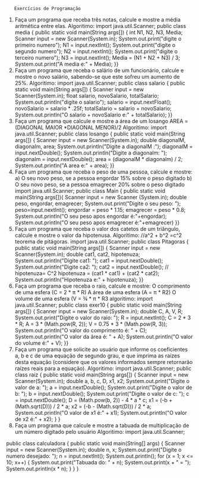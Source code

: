        Exercícios de Programação
1. Faça um programa que receba três notas, calcule e mostre a média aritmética entre elas.
Algoritimo:
import java.util.Scanner;
public class media {
    public static void main(String args[]) {
        int N1, N2, N3, Media;
        Scanner input = new Scanner(System.in);
        System.out.print("digite o primeiro numero");
        N1 = input.nextInt();
        System.out.print("digite o segundo numero");
        N2 = input.nextInt();
        System.out.print("digite o terceiro numero");
        N3 = input.nextInt();
        Media = (N1 + N2 + N3) / 3;
        System.out.print("A media e:" + Media);
    }}
4. Faça um programa que receba o salário de um funcionário, calcule e mostre o novo salário, sabendo-se que este sofreu um aumento de 25%.
Algoritimo:
import java.util.Scanner;
public class salario {
    public static void main(String args[]) {
        Scanner input = new Scanner(System.in);
        float salario, novoSalario, totalSalario;
        System.out.println("digite o salario");
        salario = input.nextFloat();
        novoSalario = salario * .25f;
        totalSalario = salario + novoSalario;
        System.out.println("O salario + novoSalario e:" + totalSalario);
    }}
5. Faça um programa que calcule e mostre a área de um losango AREA = (DIAGONAL MAIOR *DIAGONAL MENOR)/2
Algoritimo:
import java.util.Scanner;
public class losango {
    public static void main(String args[]) {
        Scanner input = new Scanner(System.in);
        double diagonalM, diagonalm, area;
        System.out.println("Digite a diagonalM :");
        diagonalM = input.nextDouble();
        System.out.println("Digite a diagonalm: ");
        diagonalm = input.nextDouble();
        area = (diagonalM * diagonalm) / 2;
        System.out.println("A area e:" + area);
    }}
8. Faça um programa que receba o peso de uma
pessoa, calcule e mostre:
a) O seu novo peso, se a pessoa engordar 15% sobre o peso digitado
b) O seu novo peso, se a pessoa emagrecer 20% sobre o peso digitado
import java.util.Scanner;
public class Main {
    public static void main(String args[]){
        Scanner input = new Scanner (System.in);
         double peso, engordar, emagrecer;
         System.out.print("Digite o seu peso: ");
         peso=input.nextInt();
         engordar = peso * 1.15;
         emagrecer = peso * 0.8;
         System.out.println("O seu peso apos engordar é:"+engordar);
         System.out.println("O seu peso apos emagrecer é:"+emagrecer)
}}
9. Faça um programa que receba o valor dos catetos de um triângulo, calcule e mostre o valor da hipotenusa.
Algoritimo:
//a^2 + b^2 =c^2 teorema de pitágoras.
import java.util.Scanner;
public class Pitagoras {
    public static void main(String args[]) {
        Scanner input = new Scanner(System.in);
        double cat1, cat2, hipotenuza;
        System.out.println("Digite cat1: ");
        cat1 = input.nextDouble();
        System.out.println("Digite ca2: ");
        cat2 = input.nextDouble();
        // hipotenuza= C^2
        hipotenuza = (cat1 * cat1) + (cat2 * cat2);
        System.out.println("Hipotenuza e:" + hipotenuza);
}}
10. Faça um programa que receba o raio, calcule
e mostre: O comprimento de uma esfera (C = 2 * π * R) A área de uma esfera (A = π * R2) O volume de uma esfera (V = ¾ * π * R3
algoritimo:
import java.util.Scanner;
public class exer10 {
    public static void main(String args[]) {
        Scanner input = new Scanner(System.in);
        double C, A, V, R;
        System.out.print("Digite o valor do raio: ");
        R = input.nextInt();
        C = 2 * 3 * R;
        A = 3 * (Math.pow(R, 2));
        V = 0.75 * 3 * (Math.pow(R, 3));
        System.out.println("O valor do comprimento é: " + C);
        System.out.println("O valor da área é: " + A);
        System.out.println("O valor do volume é:" + V);
    }}
11. Faça um programa que solicite ao usuário
que informe os coeficientes a, b e c de uma
equação de segundo grau, e que imprima as
raízes desta equação (considere que os
valores informados sempre retornarão raízes
reais para a equação).
Algoritimo:
import java.util.Scanner;
public class raiz {
    public static void main(String args[]) {
        Scanner input = new Scanner(System.in);
        double a, b, c, D, x1, x2;
        System.out.print("Digite o valor de a: ");
        a = input.nextDouble();
        System.out.print("Digite o valor de b: ");
        b = input.nextDouble();
        System.out.print("Digite o valor de c: ");
        c = input.nextDouble();
        D = (Math.pow(b, 2)) - 4 * a * c;
        x1 = (-b + (Math.sqrt(D))) / 2 * a;
        x2 = (-b - (Math.sqrt(D))) / 2 * a;
        System.out.println("O valor de x1 é:" + x1);
        System.out.println("O valor de x2 é:" + x2);
}
}
12. Faça um programa que calcule e mostre a
tabuada de multiplicação de um número
digitado pelo usuário
Algoritimo:
import java.util.Scanner;

public class calculadora {
    public static void main(String[] args) {
        Scanner input = new Scanner(System.in);
        double n, x;
        System.out.print("Digite o numero desejado: ");
        n = input.nextInt();
        System.out.println();
        for (x = 1; x <= 10; x++) {
            System.out.print("Tabuada do: " + n);
            System.out.print(x + " = ");
            System.out.println(x * n);
        }
}
}
